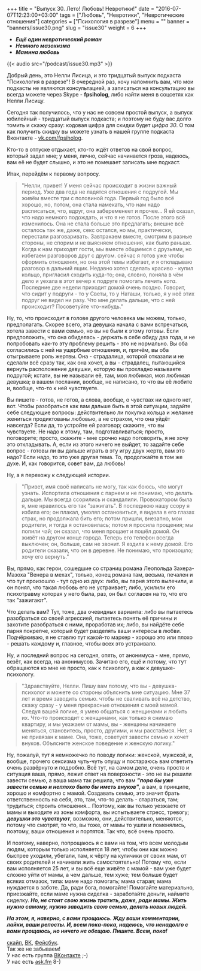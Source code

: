 +++
title = "Выпуск 30. Лето! Любовь! Невротики!"
date = "2016-07-07T12:23:00+03:00"
tags = ["Любовь", "Невротики", "Невротические отношения"]
categories = ["Психология в разрезе"]
menu = ""
banner = "banners/issue30.png"
slug = "issue30"
weight = 6
+++

- ***Ещё один невротический роман***
- ***Немного мазохизма***
- ***Мамина любовь***

{{< audio src="/podcast/issue30.mp3" >}}

Добрый день, это Нелли Лисица, и это тридцатый выпуск подкаста "Психология в разрезе"! В очередной раз, хочу напомнить вам, что мои подкасты не являются консультацией, а записаться на консультацию вы всегда можете через Skype - **fpsiholog**, либо найти меня в соцсетях как Нелли Лисицу. 

Сегодня так получилось, что у нас не совсем простой выпуск, а выпуск юбилейный - тридцатый выпуск подкаста; и поэтому не буду вас долго томить и скажу сразу: кодовая цифра для скидки будет *цифра 30*. О том как получить скидку вы можете узнать в нашей группе подкаста Вконтакте - [vk.com/fpsiholog](http://vk.com/fpsiholog). 

Кто-то в отпуске отдыхает, кто-то ждёт ответов на свой вопрос, который задал мне; у меня, лично, сейчас начинается гроза, надеюсь, вам её не будет слышно, и это не помешает записать мне подкаст. 
<!--more-->

Итак, перейдём к первому вопросу.

>"Нелли, привет! У меня сейчас происходит в жизни важный период. Уже два года не ладятся отношения с подругой. Мы живём вместе три с половиной года. Первый год было всё хорошо, но, потом, она стала намекать, что нам надо расписаться, что, вдруг, она забеременеет и прочее… Я ей сказал, что надо немного подождать, и что я не готов. После этого всё изменилось. Она не стала больше это предлагать; внешне всё осталось так же, даже, секс остался, но мы, практически, перестали разговаривать. Завтракаем вместе, смотрим в разные стороны, не спорим и не выясняем отношения, как было раньше. Когда к нам приходят гости, мы вместе общаемся с друзьями, но избегаем разговоров друг с другом. сейчас я готов уже чтобы оформить отношения, но она этой темы избегает, и я откладываю разговор в дальний ящик. Недавно хотел сделать красиво - купил кольцо, пригласил сходить куда-то; она, словно, поняла в чём дело и уехала в этот вечер к подруге помогать лечить *кота*. Последние две недели приходит домой очень поздно. Говорит, что сидит у подруги - то у Светы, то у Наташи, только, я у неё этих подруг не видел ни разу. Что мне делать дальше, что с ней происходит? Посоветуйте что-нибудь."

Ну, то, что происходит в голове другого человека мы можем, только, предполагать. Скорее всего, эта девушка начала с вами встречаться, хотела завести с вами семью, но вы не были к этому готовы. Если предположить, что она обиделась - держать в себе обиду два года, и не попробовать как-то эту проблему решить - это не нормально. Вы оба согласились с ней на ущербные отношения, и, причём, вы оба отыгрываете роль жертвы. Она - страдалица, которой отказали и не сделали всё сразу так, как она хочет, а вы - страдалец, пытающийся вернуть расположение девушки, которую вы прохладно называете подругой; кстати, вы не называли её, там, моя любимая, моя любимая девушка; в вашем послании, вообще, не написано, то что вы её любите и, вообще, что-то к ней чувствуете. 

Вы пишете - готов, не готов, а слова, вообще, о чувствах ни одного нет, вот. Чтобы разобраться как вам дальше быть в этой ситуации, задайте себе следующие вопросы: действительно ли покупка кольца и желание жениться продиктованы любовью, а не страхом, что она уйдёт навсегда? Если да, то устройте ей разговор; скажите, что вы чувствуете. Не надо к этому, там, подготавливаться; просто, поговорите; просто, скажите - мне срочно надо поговорить, я не хочу это откладывать. А, если из этого ничего не выйдет, то задайте себе вопрос - готовы ли вы дальше играть в эту игру двух жертв, вам это надо?  Если надо, то это уже другая тема. То, продолжайте в том же духе. И, как говорится, совет вам, да любовь!

Ну, а я перехожу к следующей истории. 

>"Привет, имя своё написать не могу, так как боюсь, что могут узнать. Испортила отношения с парнем и не понимаю, что делать дальше. Мы всегда ссорились и скандалили. Провокатором была я, мне нравилось его так "зажигать". В последнюю нашу ссору я избила его; он плакал, умолял остановиться, я видела в его глазах страх, но продолжала бить его; потом пришли, внезапно, мои родители, и тогда я остановилась; потом я просила прощения; мы попили чай; он сказал, что меня прощает и пошёл домой. Он живёт на другом конце города. Теперь его телефон всегда выключен; он, больше, сам не звонит. Я ездила к нему домой. Его родители сказали, что он в деревне. Не понимаю, что произошло; хочу его вернуть."

Вы, прямо, как герои, сошедшие со страниц романа Леопольда Захера-Мазоха "Венера в мехах", только, конец романа там, весьма, печален и что тут произошло - тут одно из двух: либо, вы парня этого вылечили, и он понял, что такая любовь его не устраивает; либо, усилили его психотравму которая у него была, раз, он был согласен на то, что его так "зажигают".

Что делать вам? Тут, тоже, два очевидных варианта: либо вы пытаетесь разобраться со своей агрессией, пытаетесь понять её причины и захотите разобраться с ними, проработав их; либо, вы найдёте себе парня покрепче, который будет разделять ваши интересы в любви. Подчёркиваю, я не ставлю тут какой-то маркер - хорошо это или плохо - решать каждому и, главное, чтобы всех это устраивало. 

Ну, и последний вопрос на сегодня, опять, от анонимуса - мне, прямо, везёт, как всегда, на анонимусов. Зачитаю его, ещё и потому, что тут обращаются ко мне не просто, как к психологу, а как к девушке-психологу. 

>"Здравствуйте, Нелли. Пишу вам потому, что вы - девушка-психолог и можете со стороны объяснить мне ситуацию. Мне 37 лет и время заводить семью. чтобы не сваливать всё на детство, скажу сразу - у меня прекрасные отношения с моей мамой. Следуя вашей логике, я умею общаться с женщинами и любить их. Что-то происходит с женщинами, как только я снимаю квартиру, и мы уезжаем от мамы, вы - женщины начинаете меняться, становитесь, просто, другими, и мы расстаёмся. Нет, я не привязан к маме. Она, тоже, советует завести семью и хочет внуков. Объясните женское поведение и женскую логику."

Ну, пожалуй, тут я немножечко по поводу логики: женской, мужской, и, вообще, прочего сексизма чуть-чуть опущу и постараюсь вам ответить очень развёрнуто и подробно. Всё тут, на самом деле, очень просто и ситуация ваша, прямо, лежит ответ на поверхности - это не вы решили завести семью, а ваша мама так решила, что вам ***"пора бы уже завести семью и неплохо было бы иметь внуков"***, а вам, в принципе, хорошо и комфортно с мамой. Создавать семью, это значит брать ответственность на себя, это, там, что-то делать - стараться, там; трудиться; строить отношения… Поэтому, как вы только уезжаете от мамы и выходите из зоны комфорта, вы испытываете стресс, тревогу; ***девушки это чувствуют***, возможно, они, действительно, меняются, потому что смотрят, то что, вы тоже, от мамы то ушли и поменялись, поэтому, ваши отношения и портятся. Так что, всё очень просто. 

И поэтому, наверно, попрощаюсь я с вами на том, что всем молодым людям, которым только исполняется 18 лет, чтобы они как можно быстрее уходили, убегали, там, к чёрту на куличики от своих мам, от своих родителей и начинали жить самостоятельно! Потому что, если вам исполняется 25 лет, и вы всё еще живёте с мамой - вам уже будет сложно уйти от мамы, а чем дальше, тем хуже; тем больше будет всяких отмазок, типа: маме надо помогать; мама старая; мама нуждается в заботе. Да, ради бога, помогайте! Помогайте материально, приезжайте, если маме нужна сиделка - заработайте деньги, наймите сиделку. ***Но, не стоит свою жизнь тратить, даже, ради мамы. Жить нужно самому, нужно заводить свою семью, делать новых людей.***

***На этом, я, наверно, с вами прощаюсь. Жду ваши комментарии, лайки, ваши репосты. И, всем пока-пока, надеюсь, что ненадолго с вами прощаюсь, но ничего не обещаю. Пишите. Всем, пока!***


<a href="skype:fpsiholog?userinfo">скайп</a>, <a href="https://vk.com/sunnybunnyf">ВК</a>, <a href="https://www.facebook.com/SunnyBunnyF">Фейсбук</a>.<br>
Так же не забываем!<br>
У нас есть группа <a href="https://vk.com/fpsiholog">ВКонтакте</a> ;-)<br>
У нас есть <a href="http://ask.fm/fpsiholog">ask.fm</a> 8-)